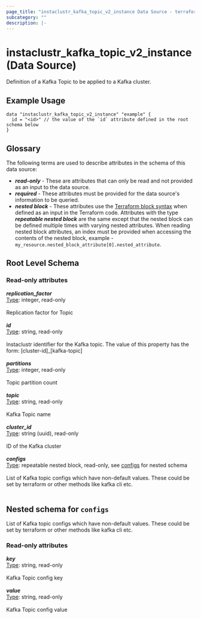 ```yaml
---
page_title: "instaclustr_kafka_topic_v2_instance Data Source - terraform-provider-instaclustr"
subcategory: ""
description: |-
---
```


# instaclustr_kafka_topic_v2_instance (Data Source)
Definition of a Kafka Topic to be applied to a Kafka cluster.
## Example Usage
```
data "instaclustr_kafka_topic_v2_instance" "example" { 
  id = "<id>" // the value of the `id` attribute defined in the root schema below
}
```
## Glossary
The following terms are used to describe attributes in the schema of this data source:
- **_read-only_** - These are attributes that can only be read and not provided as an input to the data source.
- **_required_** - These attributes must be provided for the data source's information to be queried.
- **_nested block_** - These attributes use the [Terraform block syntax](https://www.terraform.io/language/attr-as-blocks) when defined as an input in the Terraform code. Attributes with the type **_repeatable nested block_** are the same except that the nested block can be defined multiple times with varying nested attributes. When reading nested block attributes, an index must be provided when accessing the contents of the nested block, example - `my_resource.nested_block_attribute[0].nested_attribute`.
## Root Level Schema
### Read-only attributes
*___replication_factor___*<br>
<ins>Type</ins>: integer, read-only<br>
<br>Replication factor for Topic<br><br>
*___id___*<br>
<ins>Type</ins>: string, read-only<br>
<br>Instaclustr identifier for the Kafka topic. The value of this property has the form: [cluster-id]_[kafka-topic]<br><br>
*___partitions___*<br>
<ins>Type</ins>: integer, read-only<br>
<br>Topic partition count<br><br>
*___topic___*<br>
<ins>Type</ins>: string, read-only<br>
<br>Kafka Topic name<br><br>
*___cluster_id___*<br>
<ins>Type</ins>: string (uuid), read-only<br>
<br>ID of the Kafka cluster<br><br>
*___configs___*<br>
<ins>Type</ins>: repeatable nested block, read-only, see [configs](#nested--configs) for nested schema<br>
<br>List of Kafka topic configs which have non-default values. These could be set by terraform or other methods like kafka cli etc.<br><br>
<a id="nested--configs"></a>
## Nested schema for `configs`
List of Kafka topic configs which have non-default values. These could be set by terraform or other methods like kafka cli etc.<br>
### Read-only attributes
*___key___*<br>
<ins>Type</ins>: string, read-only<br>
<br>Kafka Topic config key<br><br>
*___value___*<br>
<ins>Type</ins>: string, read-only<br>
<br>Kafka Topic config value<br><br>
